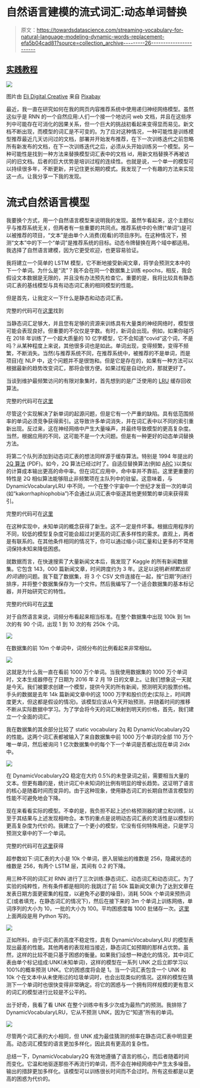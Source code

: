 # 自然语言建模的流式词汇:动态单词替换

> 原文：<https://towardsdatascience.com/streaming-vocabulary-for-natural-language-modeling-dynamic-words-replacement-efa5b04cad81?source=collection_archive---------26----------------------->

## [实践教程](https://towardsdatascience.com/tagged/hands-on-tutorials)

![](img/26c440c184170fb6f8b9e3027306bf93.png)

图片由 [Eli Digital Creative](https://pixabay.com/users/elifrancis-1160677/) 来自 [Pixabay](https://pixabay.com/)

最近，我一直在研究如何在我的网页内容推荐系统中使用递归神经网络模型。虽然这似乎是 RNN 的一个自然应用:人们一个接一个地访问 web 文档，并且在这些序列中可能存在可消化的因果关系，但一个巨大的挑战初看起来变得显而易见。新文档不断出现，而模型的词汇是不可变的。为了应对这种情况，一种可能性是训练模型推荐最近几天访问过的文档，部署并开始发布推荐，在下一次训练迭代之前忽略所有新发布的文档，在下一次训练迭代之后，必须从头开始训练另一个模型。另一种可能性是找到一种方法来替换模型词汇表中的文档 id，用新文档替换不再被访问的旧文档。后者的巨大优势是培训过程的连续性。也就是说，一个单一的模型可以持续很多年，不断更新，并记住更长期的模式。我发现了一个有趣的方法来实现这一点。让我分享一下我的发现。

# 流式自然语言模型

我要换个方式，用一个自然语言模型来说明我的发现。虽然乍看起来，这个主题似乎与推荐系统无关，但两者有一些重要的共同点。推荐系统中的令牌(“单词”)是可以被推荐的项目，“文本”是由单个人消费(观看)的项目序列。在这种情况下，预测“文本”中的下一个“单词”是推荐系统的目标。动态令牌替换在两个域中都适用。我选择了自然语言建模，因为它更受欢迎，也更容易验证。

我将建立一个简单的 LSTM 模型，它不断地接受新闻文章，将学会预测文本中的下一个单词。为什么是“流”？我不会在同一个数据集上训练 epochs，相反，我会假设文本数据是无限的，并且没有办法预先检查它。重要的是，我将比较具有静态词汇表的基线模型与具有动态词汇表的相同模型的性能。

但是首先，让我定义一下什么是静态和动态词汇表。

完整的代码可在[这里](https://github.com/grinya007/streaming_rnn)找到

当静态词汇足够大，并且您有足够的资源来训练具有大量类的神经网络时，模型很可能会表现良好。但重要的不仅仅是字数。有时，新词会出现。例如，如果你碰巧在 2018 年训练了一个超大质量的 10 亿字模型，它不会知道“covid”这个词，不是吗？从某种程度上来说，其他很多词也是如此。单词出现，变得频繁，变得不频繁，不断消失。当然(与推荐系统不同，在推荐系统中，被推荐的不是单词，而是项目)在 NLP 中，这个问题并不是很饱和。但是它是存在的，如果有一种方法可以根据最新的趋势改变词汇，那将会很方便。如果过程是自动化的，那就更好了。

当谈到维护最频繁访问的有限对象集时，首先想到的是广泛使用的 [LRU](https://en.wikipedia.org/wiki/Cache_replacement_policies#Least_recently_used_(LRU)) 缓存回收算法。

完整的代码可在[这里](https://github.com/grinya007/streaming_rnn)

尽管这个实现解决了新单词的起源问题，但是它有一个严重的缺陷。具有低范围频率的单词必须竞争获得索引。这导致许多单词消失，并在词汇表中以不同的索引重新出现。反过来，这在神经网络中产生大量噪声，并最终导致模型的更高复杂度。当然，根据应用的不同，这可能不是一个大问题。但是有一种更好的动态单词替换方法。

将第二个队列添加到动态词汇表的想法同样源于缓存算法。特别是 1994 年提出的 [2Q 算法](http://www.vldb.org/conf/1994/P439.PDF) (PDF)。如今，2Q 算法已经过时了。自适应替换算法(例如 [ARC](https://en.wikipedia.org/wiki/Adaptive_replacement_cache) )以类似的计算成本输出更高的命中率。但在词汇应用中，命中率并不靠前。这里更重要的特性是 2Q 相似算法能够阻止非频繁项在主队列中的驻留。这意味着，与 DynamicVocabularyLRU 中不同，一个在整个宇宙中一个世纪才发音一次的单词(如“kakorrhaphiophobia”)不会通过从词汇表中驱逐其他更频繁的单词来获得索引。

完整的代码可在[这里](https://github.com/grinya007/streaming_rnn)

在这种实现中，未知单词的概念获得了新生。这不一定是件坏事。根据应用程序的不同，较低的模型复杂度可能会超过对更高的词汇表多样性的需求。直观上，两者是有联系的。在其他条件相同的情况下，你可以通过缩小词汇量和让更多的不常用词保持未知来降低困惑。

就数据而言，在快速搜索了大量新闻文本后，我发现了 Kaggle 的所有新闻数据集。它包含 143，000 篇新闻文章，时间跨度约为 3 年。这足以说明*新频繁出现的词语*的问题。我下载了数据集，将 3 个 CSV 文件连接在一起，按“日期”列进行排序，并将整个数据集保存为一个文件。然后我编写了一个适合数据集的基本标记器，并开始研究它的特性。

完整的代码可在[这里](https://github.com/grinya007/streaming_rnn)

对于自然语言来说，词频分布看起来相当标准。在整个数据集中出现 100k 到 1m 次的有 90 个词，出现 1 到 10 次的有 250k 个词。

![](img/b2ec58299c7008521e2ecce5f63ea51f.png)

在数据集的前 10m 个单词中，词频分布的比例看起来非常相似。

![](img/c735279c259c24c144476392ad2e6875.png)

这就是为什么我一直在看前 1000 万个单词。当我使用数据集的 1000 万个单词时，文本生成器停在了日期为 2016 年 2 月 19 日的文章上。让我们想象这一天就是今天。我们被要求创建一个模型，提供今天的所有新闻，预测明天的股票价格。手头的数据是去年 14k 篇新闻文章中的这 1000 万字和股价历史(实际上，时间跨度更大，但这都是假设的情况)。该模型应该从今天开始预测，并随着时间的推移不断从实际数据中学习。为了学会将今天的词汇映射到明天的价格，首先，我们建立一个全面的词汇。

我在数据集的其余部分比较了 static vocabulary 2q 和 DynamicVocabulary2Q 的性能。这两个词汇表都被输入了来自数据集中前 1000 万个单词的全部 110 万个唯一单词，然后被询问 1 亿次数据集中的每个下一个单词是否都出现在单词 2idx 中。

![](img/0088ba680dc11fdd4d23d935c4c144fb.png)

在 DynamicVocabulary2Q 稳定在大约 0.5%的未登录词之前，需要相当大量的文本。但更有趣的是，统计词汇中未知词的比例有明显的增长趋势。这证明了语言的核心是随着时间而变异的。由于这种现象，使用静态词汇的长期自然语言模型的性能不可避免地会下降。

现在来看看实际的模型。不幸的是，我负担不起上述价格预测器的建立和训练，以至于其结果与上述发现相吻合。本节的重点是说明动态词汇表的灵活性是以模型的更高复杂度为代价的。我建立了一个更小的模型，它没有任何特殊用途，只是学习预测文章中的下一个单词。

完整的代码可在[这里](https://github.com/grinya007/streaming_rnn)获得

超参数如下:词汇表的大小是 10k 个单词，嵌入层输出的维数是 256，隐藏状态的维数是 256，有两个 LSTM 层，其间有 0.2 的下降。

用三种不同的词汇对 RNN 进行了三次训练:静态词汇、动态词汇和动态词汇。为了实验的纯粹性，所有条件都是相同的:我跳过了前 50k 篇新闻文章(为了达到文章在发表日期方面更密集的程度，以避免不必要的噪音)，消耗 500k 个单词来预热词汇(或者填充，在静态词汇的情况下)，然后在接下来的 3m 个单词上训练网络，单词序列的大小为 10，一批的大小为 100。平均困惑度每 1000 批储存一次。[这里](https://github.com/grinya007/streaming_rnn/blob/main/train.py)上面两段是用 Python 写的。

![](img/2700a98b73e6c6b4210a71a5109d8b67.png)

正如所料，由于词汇表的高度不稳定性，具有 DynamicVocabularyLRU 的模型表现出最差的性能。其他两者的表现相当接近，静态词汇如预期的那样占优势。虽然，这样的比较不能只基于困惑的衡量。如果我们设想一种退化的情况，其中词汇表由单个标记组成:UNK(未知单词)，这样的模型在一系列 UNK 之后立即学习以 100%的概率预测 UNK。它的困惑度将会是 1。当一个词汇表包含一个 UNK 和 10k 个在文本中从未使用过的垃圾单词时，也会出现类似的情况。这样的模型在猜测下一个单词时也很快变得非常确定。将它的困惑与一个拥有同样规模的更有意义的词汇的模型进行比较是不公平的。

出于好奇，我看了看 UNK 在整个训练中有多少次成为最热门的预测。我排除了 DynamicVocabularyLRU，它从不预测 UNK，因为它“知道”所有的单词。

![](img/854a27d8856a57fb28bd7e2b3562048f.png)

尽管两个词汇表的大小相同，但 UNK 成为最佳猜测的频率在静态词汇表中明显更高。动态词汇模型的语言更加多样化，因此具有更高的复杂性。

总结一下，DynamicVocabulary2Q 有效地遵循了语言的核心，而后者随着时间而变化。它温和地驱逐那些不再流行的单词，而不会在神经网络中产生太多噪音。输出的措辞更加多样化。该模型可以训练很长时间而不会过时。所有这些都是以更高的困惑为代价的。